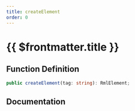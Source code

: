 ```yaml
---
title: createElement
order: 0
---
```


# {{ $frontmatter.title }}

## Function Definition

```ts
public createElement(tag: string): RmlElement;
```

## Documentation

<!--@include: ./parts/createElement.md-->
